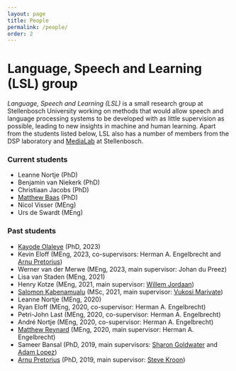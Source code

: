 ```yaml
---
layout: page
title: People
permalink: /people/
order: 2
---
```


# Language, Speech and Learning (LSL) group

*Language, Speech and Learning (LSL)* is a small research group at Stellenbosch University working on methods that would allow speech and language processing systems to be developed with as little supervision as possible, leading to new insights in machine and human learning. Apart from the students listed below, LSL also has a number of members from the DSP laboratory and [MediaLab](https://ml.sun.ac.za/) at Stellenbosch.

### Current students

- Leanne Nortje (PhD)
- Benjamin van Niekerk (PhD)
- Christiaan Jacobs (PhD)
- [Matthew Baas](https://rf5.github.io/) (PhD)
- Nicol Visser (MEng)
- Urs de Swardt (MEng)

### Past students

- [Kayode Olaleye](https://kayodeolaleye.github.io/cv/) (PhD, 2023)
- Kevin Eloff (MEng, 2023, co-supervisors: Herman A. Engelbrecht and [Arnu Pretorius](https://arnupretorius.github.io/))
- Werner van der Merwe (MEng, 2023, main supervisor: Johan du Preez)
- Lisa van Staden (MEng, 2021)
- Henry Kotze (MEng, 2021, main supervisor: [Willem Jordaan](https://www0.sun.ac.za/willem-jordaan/))
- [Salomon Kabenamualu](https://skabongo.github.io/) (MSc, 2021, main supervisor: [Vukosi Marivate](http://www.vima.co.za/))
- Leanne Nortje (MEng, 2020)
- Ryan Eloff (MEng, 2020, co-supervisor: Herman A. Engelbrecht)
- Petri-John Last (MEng, 2020, co-supervisor: Herman A. Engelbrecht)
- André Nortje (MEng, 2020, co-supervisor: Herman A. Engelbrecht)
- [Matthew Reynard](https://www.matthewreynard.com/) (MEng, 2020, main supervisor: Herman A. Engelbrecht)
- Sameer Bansal (PhD, 2019, main supervisors: [Sharon Goldwater](https://homepages.inf.ed.ac.uk/sgwater/) and [Adam Lopez](https://alopez.github.io/))
- [Arnu Pretorius](https://arnupretorius.github.io/) (PhD, 2019, main supervisor: [Steve Kroon](http://www.cs.sun.ac.za/~kroon/))

<!--

### Former/Past students

- **Tan Pengfei**, MSc, University of Edinburgh. Main supervisor: Sharon Goldwater.  
*Cross-lingual representation learning for unsupervised speech technology.*
- **Dan Wells**, MSc, University of Edinburgh. Main supervisor: Sharon Goldwater.  
*Unsupervised speech segmentation for zero-resource applications.*
- **Flo Bremner**, MSc, University of Edinburgh. Main supervisor: Sharon Goldwater.  
*The encoding of linguistic and speaker information in unsupervised neural network based feature extraction.*

 -->

<!-- ### Former students

**Tan Pangfei**, MSc, University of Edinburgh, main supervisor: Sharon Goldwater.  
Thesis: *Cross-lingual representations for speech.*

**Dan Wells**, MSc, University of Edinburgh, main supervisor: Sharon Goldwater.  
Thesis: *Cross-lingual representations for speech.*
 -->
